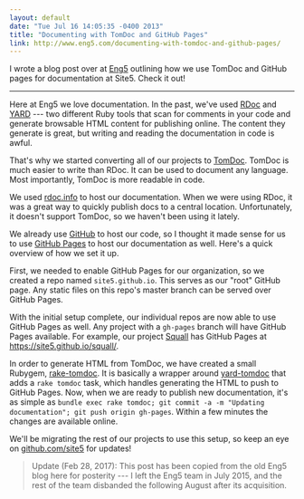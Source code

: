 ```yaml
---
layout: default
date: "Tue Jul 16 14:05:35 -0400 2013"
title: "Documenting with TomDoc and GitHub Pages"
link: http://www.eng5.com/documenting-with-tomdoc-and-github-pages/
---
```


I wrote a blog post over at [Eng5](http://eng5.com) outlining how we use
TomDoc and GitHub pages for documentation at Site5. Check it out!

---

Here at Eng5 we love documentation. In the past, we've used [RDoc][] and
[YARD][] --- two different Ruby tools that scan for comments in your code and
generate browsable HTML content for publishing online. The content they
generate is great, but writing and reading the documentation in code is awful.

That's why we started converting all of our projects to [TomDoc][]. TomDoc is
much easier to write than RDoc. It can be used to document any language. Most
importantly, TomDoc is more readable in code.

We used [rdoc.info][] to host our documentation. When we were using RDoc, it
was a great way to quickly publish docs to a central location. Unfortunately,
it doesn't support TomDoc, so we haven't been using it lately.

We already use [GitHub][Site5 GitHub] to host our code, so I thought it made
sense for us to use [GitHub Pages][] to host our documentation as well. Here's
a quick overview of how we set it up.

First, we needed to enable GitHub Pages for our organization, so we created a
repo named `site5.github.io`. This serves as our "root" GitHub page. Any
static files on this repo's master branch can be served over GitHub Pages.

With the initial setup complete, our individual repos are now able to use
GitHub Pages as well. Any project with a `gh-pages` branch will have GitHub
Pages available. For example, our project [Squall][] has GitHub Pages at
<https://site5.github.io/squall/>.

In order to generate HTML from TomDoc, we have created a small Rubygem,
[rake-tomdoc][]. It is basically a wrapper around [yard-tomdoc][] that adds a
`rake tomdoc` task, which handles generating the HTML to push to GitHub Pages.
Now, when we are ready to publish new documentation, it's as simple as `bundle
exec rake tomdoc; git commit -a -m "Updating documentation"; git push origin
gh-pages`. Within a few minutes the changes are available online.

We'll be migrating the rest of our projects to use this setup, so keep an eye
on [github.com/site5][Site5 GitHub] for updates!

> Update (Feb 28, 2017): This post has been copied from the old Eng5 blog here
> for posterity --- I left the Eng5 team in July 2015, and the rest of the
> team disbanded the following August after its acquisition.

[RDoc]: http://rdoc.sourceforge.net/
[YARD]: http://yardoc.org/
[TomDoc]: http://tomdoc.org/
[rdoc.info]: http://rdoc.info/
[Site5 GitHub]: https://github.com/site5?tab=repositories
[GitHub Pages]: http://pages.github.com/
[Squall]: https://github.com/site5/squall
[rake-tomdoc]: https://github.com/site5/rake-tomdoc
[yard-tomdoc]: https://github.com/rubyworks/yard-tomdoc
